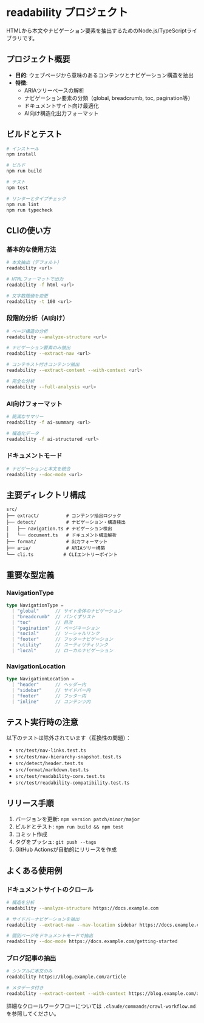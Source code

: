 # readability プロジェクト

HTMLから本文やナビゲーション要素を抽出するためのNode.js/TypeScriptライブラリです。

## プロジェクト概要

- **目的**: ウェブページから意味のあるコンテンツとナビゲーション構造を抽出
- **特徴**: 
  - ARIAツリーベースの解析
  - ナビゲーション要素の分類（global, breadcrumb, toc, pagination等）
  - ドキュメントサイト向け最適化
  - AI向け構造化出力フォーマット

## ビルドとテスト

```bash
# インストール
npm install

# ビルド
npm run build

# テスト
npm test

# リンターとタイプチェック
npm run lint
npm run typecheck
```

## CLIの使い方

### 基本的な使用方法
```bash
# 本文抽出（デフォルト）
readability <url>

# HTMLフォーマットで出力
readability -f html <url>

# 文字数閾値を変更
readability -t 100 <url>
```

### 段階的分析（AI向け）
```bash
# ページ構造の分析
readability --analyze-structure <url>

# ナビゲーション要素のみ抽出
readability --extract-nav <url>

# コンテキスト付きコンテンツ抽出
readability --extract-content --with-context <url>

# 完全な分析
readability --full-analysis <url>
```

### AI向けフォーマット
```bash
# 簡潔なサマリー
readability -f ai-summary <url>

# 構造化データ
readability -f ai-structured <url>
```

### ドキュメントモード
```bash
# ナビゲーションと本文を統合
readability --doc-mode <url>
```

## 主要ディレクトリ構成

```
src/
├── extract/          # コンテンツ抽出ロジック
├── detect/           # ナビゲーション・構造検出
│   ├── navigation.ts # ナビゲーション検出
│   └── document.ts   # ドキュメント構造解析
├── format/           # 出力フォーマット
├── aria/             # ARIAツリー構築
└── cli.ts           # CLIエントリーポイント
```

## 重要な型定義

### NavigationType
```typescript
type NavigationType = 
  | "global"      // サイト全体のナビゲーション
  | "breadcrumb"  // パンくずリスト
  | "toc"         // 目次
  | "pagination"  // ページネーション
  | "social"      // ソーシャルリンク
  | "footer"      // フッターナビゲーション
  | "utility"     // ユーティリティリンク
  | "local"       // ローカルナビゲーション
```

### NavigationLocation
```typescript
type NavigationLocation = 
  | "header"      // ヘッダー内
  | "sidebar"     // サイドバー内
  | "footer"      // フッター内
  | "inline"      // コンテンツ内
```

## テスト実行時の注意

以下のテストは除外されています（互換性の問題）：
- `src/test/nav-links.test.ts`
- `src/test/nav-hierarchy-snapshot.test.ts`
- `src/detect/header.test.ts`
- `src/format/markdown.test.ts`
- `src/test/readability-core.test.ts`
- `src/test/readability-compatibility.test.ts`

## リリース手順

1. バージョンを更新: `npm version patch/minor/major`
2. ビルドとテスト: `npm run build && npm test`
3. コミット作成
4. タグをプッシュ: `git push --tags`
5. GitHub Actionsが自動的にリリースを作成

## よくある使用例

### ドキュメントサイトのクロール
```bash
# 構造を分析
readability --analyze-structure https://docs.example.com

# サイドバーナビゲーションを抽出
readability --extract-nav --nav-location sidebar https://docs.example.com

# 個別ページをドキュメントモードで抽出
readability --doc-mode https://docs.example.com/getting-started
```

### ブログ記事の抽出
```bash
# シンプルに本文のみ
readability https://blog.example.com/article

# メタデータ付き
readability --extract-content --with-context https://blog.example.com/article
```

詳細なクロールワークフローについては `.claude/commands/crawl-workflow.md` を参照してください。